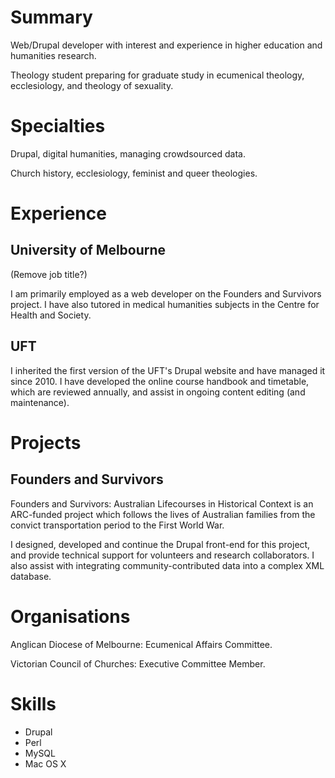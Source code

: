 # Summary

Web/Drupal developer with interest and experience in higher education and humanities research.

Theology student preparing for graduate study in ecumenical theology, ecclesiology, and theology of sexuality.

# Specialties

Drupal, digital humanities, managing crowdsourced data.

Church history, ecclesiology, feminist and queer theologies.

# Experience

## University of Melbourne

(Remove job title?)

I am primarily employed as a web developer on the Founders and Survivors project. I have also tutored in medical humanities subjects in the Centre for Health and Society.

## UFT

I inherited the first version of the UFT's Drupal website and have managed it since 2010. I have developed the online course handbook and timetable, which are reviewed annually, and assist in ongoing content editing (and maintenance).

# Projects

## Founders and Survivors

Founders and Survivors: Australian Lifecourses in Historical Context is an ARC-funded project which follows the lives of Australian families from the convict transportation period to the First World War. 

I designed, developed and continue the Drupal front-end for this project, and provide technical support for volunteers and research collaborators. I also assist with integrating community-contributed data into a complex XML database.

# Organisations

Anglican Diocese of Melbourne: Ecumenical Affairs Committee.

Victorian Council of Churches: Executive Committee Member.

# Skills

- Drupal
- Perl
- MySQL
- Mac OS X

